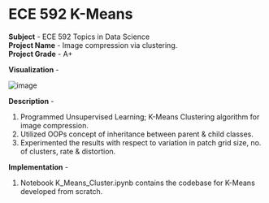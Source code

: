 # ECE 592 K-Means

**Subject** - ECE 592 Topics in Data Science <br>
**Project Name** - Image compression via clustering. <br>
**Project Grade** - A+ <br>

**Visualization** -

![image](https://user-images.githubusercontent.com/25856691/104152682-44494700-53ae-11eb-879f-754fd0b6147a.png)

**Description** -
1. Programmed Unsupervised Learning; K-Means Clustering algorithm for image compression.
2. Utilized OOPs concept of inheritance between parent & child classes.
3. Experimented the results with respect to variation in patch grid size, no. of clusters, rate & distortion.

**Implementation** -
1. Notebook K_Means_Cluster.ipynb contains the codebase for K-Means developed from scratch.
